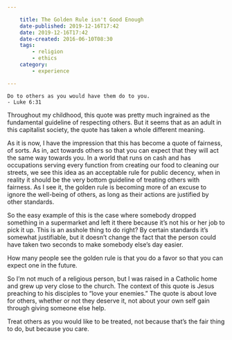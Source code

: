 ```yaml
---

    title: The Golden Rule isn't Good Enough
    date-published: 2019-12-16T17:42
    date: 2019-12-16T17:42
    date-created: 2016-06-10T08:30
    tags:
        - religion
        - ethics
    category:
        - experience

---
```


    Do to others as you would have them do to you.
    - Luke 6:31

Throughout my childhood, this quote was pretty much ingrained as the fundamental guideline of respecting others. But it seems that as an adult in this capitalist society, the quote has taken a whole different meaning.

As it is now, I have the impression that this has become a quote of fairness, of sorts. As in, act towards others so that you can expect that they will act the same way towards you. In a world that runs on cash and has occupations serving every function from creating our food to cleaning our streets, we see this idea as an acceptable rule for public decency, when in reality it should be the very bottom guideline of treating others with fairness. As I see it, the golden rule is becoming more of an excuse to ignore the well-being of others, as long as their actions are justified by other standards.

So the easy example of this is the case where somebody dropped something in a supermarket and left it there because it’s not his or her job to pick it up. This is an asshole thing to do right? By certain standards it’s somewhat justifiable, but it doesn’t change the fact that the person could have taken two seconds to make somebody else’s day easier.

How many people see the golden rule is that you do a favor so that you can expect one in the future.

So I’m not much of a religious person, but I was raised in a Catholic home and grew up very close to the church. The context of this quote is Jesus preaching to his disciples to “love your enemies.” The quote is about love for others, whether or not they deserve it, not about your own self gain through giving someone else help.

Treat others as you would like to be treated, not because that’s the fair thing to do, but because you care.
